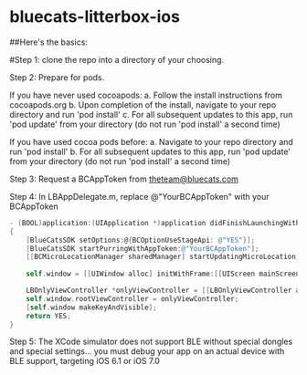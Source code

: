 bluecats-litterbox-ios
======================
##Here's the basics:


#Step 1:  clone the repo into a directory of your choosing.

Step 2:  Prepare for pods.

If you have never used cocoapods:
a.  Follow the install instructions from cocoapods.org
b.  Upon completion of the install, navigate to your repo directory and run 'pod install'
c.  For all subsequent updates to this app, run 'pod update' from your directory (do not run 'pod install' a second time)
        
        
If you have used cocoa pods before:
a.  Navigate to your repo directory and run 'pod install'
b.  For all subsequent updates to this app, run 'pod update' from your directory (do not run 'pod install' a second time)


Step 3:  Request a BCAppToken from theteam@bluecats.com

Step 4:  In  LBAppDelegate.m, replace @"YourBCAppToken" with your BCAppToken

``` objective-c
- (BOOL)application:(UIApplication *)application didFinishLaunchingWithOptions:(NSDictionary *)launchOptions
{
    [BlueCatsSDK setOptions:@{BCOptionUseStageApi: @"YES"}];
    [BlueCatsSDK startPurringWithAppToken:@"YourBCAppToken"];
    [[BCMicroLocationManager sharedManager] startUpdatingMicroLocation];
    
    self.window = [[UIWindow alloc] initWithFrame:[[UIScreen mainScreen] bounds]];

    LBOnlyViewController *onlyViewController = [[LBOnlyViewController alloc] init];
    self.window.rootViewController = onlyViewController;
    [self.window makeKeyAndVisible];
    return YES;
}
```


Step 5:  The XCode simulator does not support BLE without special dongles and special settings...   you must debug your app on an actual device with BLE support, targeting iOS 6.1 or iOS 7.0
